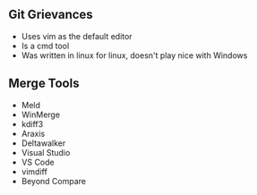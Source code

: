 ## Git Grievances

- Uses vim as the default editor
- Is a cmd tool
- Was written in linux for linux, doesn't play nice with Windows


## Merge Tools

- Meld
- WinMerge
- kdiff3
- Araxis
- Deltawalker
- Visual Studio
- VS Code
- vimdiff
- Beyond Compare

